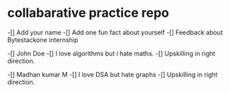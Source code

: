 # collabarative practice repo
-[] Add your name 
-[] Add one fun fact about yourself
-[] Feedback about Bytestackone internship

-[] John Doe
-[] I love algorithms but i hate maths.
-[] Upskilling in right direction.

-[] Madhan kumar M
-[] I love DSA but hate graphs
-[] Upskilling in right direction.